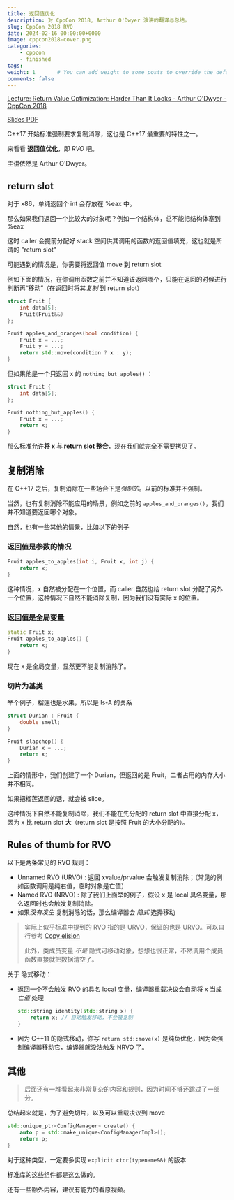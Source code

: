 ```yaml
---
title: 返回值优化
description: 对 CppCon 2018, Arthur O'Dwyer 演讲的翻译与总结。
slug: CppCon 2018 RVO
date: 2024-02-16 00:00:00+0000
image: cppcon2018-cover.png
categories:
    - cppcon
    - finished
tags: 
weight: 1       # You can add weight to some posts to override the default sorting (date descending)
comments: false
---
```


[Lecture: Return Value Optimization: Harder Than It Looks - Arthur O'Dwyer - CppCon 2018](https://www.youtube.com/watch?v=hA1WNtNyNbo)

[Slides PDF](https://github.com/CppCon/CppCon2018/blob/master/Presentations/return_value_optimization_harder_than_it_looks/return_value_optimization_harder_than_it_looks__arthur_odwyer__cppcon_2018.pdf)

C++17 开始标准强制要求复制消除，这也是 C++17 最重要的特性之一。

来看看 **返回值优化**，即 *RVO* 吧。

主讲依然是 Arthur O'Dwyer。

## return slot

对于 x86，单纯返回个 int 会存放在 %eax 中。

那么如果我们返回一个比较大的对象呢？例如一个结构体，总不能把结构体塞到 %eax

这时 caller 会提前分配好 stack 空间供其调用的函数的返回值填充，这也就是所谓的 "return slot"

可能遇到的情况是，你需要将返回值 move 到 return slot

例如下面的情况，在你调用函数之前并不知道该返回哪个，只能在返回的时候进行判断再“移动”（在返回时将其*复制* 到 return slot）

```cpp
struct Fruit {
    int data[5];
    Fruit(Fruit&&)
};

Fruit apples_and_oranges(bool condition) {
    Fruit x = ...;
    Fruit y = ...;
    return std::move(condition ? x : y);
}
```

但如果他是一个只返回 x 的 `nothing_but_apples()` ：

```cpp
struct Fruit {
    int data[5];
};

Fruit nothing_but_apples() {
    Fruit x = ...;
    return x;
}
```

那么标准允许**将 x 与 return slot 整合**，现在我们就完全不需要拷贝了。

## 复制消除

在 C++17 之后，复制消除在一些场合下是*强制的*。以前的标准并不强制。

当然，也有复制消除不能应用的场景，例如之前的 `apples_and_oranges()`，我们并不知道要返回哪个对象。

自然，也有一些其他的情景，比如以下的例子

### 返回值是参数的情况

```cpp
Fruit apples_to_apples(int i, Fruit x, int j) {
    return x;
}
```

这种情况，x 自然被分配在一个位置，而 caller 自然也给 return slot 分配了另外一个位置，这种情况下自然不能消除复制，因为我们没有实际 x 的位置。

### 返回值是全局变量

```cpp
static Fruit x;
Fruit apples_to_apples() {
    return x;
}
```

现在 x 是全局变量，显然更不能复制消除了。

### 切片为基类

举个例子，榴莲也是水果，所以是 Is-A 的关系

```cpp
struct Durian : Fruit {
    double smell;
}

Fruit slapchop() {
    Durian x = ...;
    return x;
}
```

上面的情形中，我们创建了一个 Durian，但返回的是 Fruit，二者占用的内存大小并不相同。

如果把榴莲返回的话，就会被 slice。

这种情况下自然不能复制消除，我们不能在先分配的 return slot 中直接分配 x，因为 x 比 return slot **大**（return slot 是按照 Fruit 的大小分配的）。

## Rules of thumb for RVO

以下是两条常见的 RVO 规则：

- Unnamed RVO (URVO) : 返回 xvalue/prvalue 会触发复制消除；（常见的例如函数调用是纯右值，临时对象是亡值）
- Named RVO (NRVO) : 除了我们上面举的例子，假设 x 是 local 具名变量，那么返回时也会触发复制消除。
- 如果*没有发生* 复制消除的话，那么编译器会 *隐式* 选择移动

> 实际上似乎标准中提到的 RVO 指的是 URVO，保证的也是 URVO。可以自行参考 [Copy elision](https://en.cppreference.com/w/cpp/language/copy_elision)
>
> 此外，类成员变量 *不是* 隐式可移动对象，想想也很正常，不然调用个成员函数直接就把数据清空了。

关于 隐式移动：

- 返回一个不会触发 RVO 的具名 local 变量，编译器重载决议会自动将 x 当成 *亡值* 处理

  ```cpp
  std::string identity(std::string x) {
      return x;	// 自动触发移动，不会被复制
  }
  ```

- 因为 C++11 的隐式移动，你写 `return std::move(x)` 是纯负优化，因为会强制编译器移动它，编译器就没法触发 NRVO 了。

## 其他

> 后面还有一堆看起来非常复杂的内容和规则，因为时间不够还跳过了一部分。

总结起来就是，为了避免切片，以及可以重载决议到 move

```cpp
std::unique_ptr<ConfigManager> create() {
    auto p = std::make_unique<ConfigManagerImpl>();
    return p;
}
```

对于这种类型，一定要多实现 `explicit ctor(typename&&)` 的版本

标准库的这些组件都是这么做的。

还有一些额外内容，建议有能力的看原视频。

